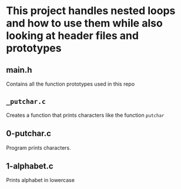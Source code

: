 # This project handles nested loops and how to use them while also looking at header files and prototypes

## main.h
Contains all the function prototypes used in this repo

## `_putchar.c`
Creates a function that prints characters like the function `putchar`

## 0-putchar.c
Program prints characters.

## 1-alphabet.c
Prints alphabet in lowercase
